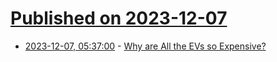 # [Published on 2023-12-07](index.md)

* [2023-12-07, 05:37:00](https://soylentnews.org/article.pl?sid=23/12/06/0340225&from=rss) - [Why are All the EVs so Expensive?](https://soylentnews.org/article.pl?sid=23/12/06/0340225&from=rss)
